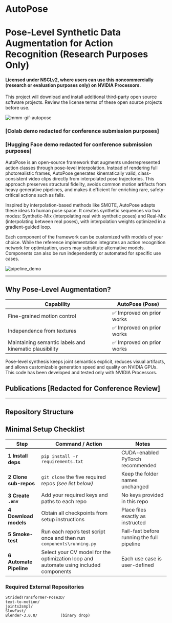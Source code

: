 # AutoPose  
Pose-Level Synthetic Data Augmentation for Action Recognition (Research Purposes Only)  
=============================================================

#### Licensed under NSCLv2, where users can use this noncommercially (research or evaluation purposes only) on NVIDIA Processors.  
This project will download and install additional third-party open source software projects. Review the license terms of these open source projects before use.

![mmm-gif-autopose](https://github.com/user-attachments/assets/96147078-f22b-4656-9762-c6a90d71ed21)


### [Colab demo redacted for conference submission purposes]  
### [Hugging Face demo redacted for conference submission purposes]


AutoPose is an open-source framework that augments underrepresented action classes through pose-level interpolation. Instead of rendering full photorealistic frames, AutoPose generates kinematically valid, class-consistent video clips directly from interpolated pose trajectories. This approach preserves structural fidelity, avoids common motion artifacts from heavy generative pipelines, and makes it efficient for enriching rare, safety-critical actions such as falls.

Inspired by interpolation-based methods like SMOTE, AutoPose adapts these ideas to human pose space. It creates synthetic sequences via two modes: Synthetic-Mix (interpolating real with synthetic poses) and Real-Mix (interpolating between real poses), with interpolation weights optimized in a gradient-guided loop.

Each component of the framework can be customized with models of your choice. While the reference implementation integrates an action recognition network for optimization, users may substitute alternative models. Components can also be run independently or automated for specific use cases.

![pipeline_demo](https://github.com/user-attachments/assets/1fde62ce-67a6-4673-9341-78da4daa31e4)

---

## Why Pose-Level Augmentation?

| Capability                                                | **AutoPose (Pose)**               |
|-----------------------------------------------------------|------------------------------------|
| Fine-grained motion control                               | ✅ Improved on prior works         |
| Independence from textures                                | ✅ Improved on prior works         |
| Maintaining semantic labels and kinematic plausibility    | ✅ Improved on prior works         |

Pose-level synthesis keeps joint semantics explicit, reduces visual artifacts, and allows customizable generation speed and quality on NVIDIA GPUs.  
This code has been developed and tested only with NVIDIA Processors.

## Publications [Redacted for Conference Review]

---

## Repository Structure  
## Minimal Setup Checklist

| Step | Command / Action | Notes |
|------|------------------|-------|
| **1 Install deps** | `pip install -r requirements.txt` | CUDA-enabled PyTorch recommended |
| **2 Clone sub-repos** | `git clone` the five required repos *(see list below)* | Keep the folder names unchanged |
| **3 Create `.env`** | Add your required keys and paths to each repo | No keys provided in this repo |
| **4 Download models** | Obtain all checkpoints from setup instructions | Place files exactly as instructed |
| **5 Smoke-test** | Run each repo’s test script once and then run `components\running.py` | Fail-fast before running the full pipeline |
| **6 Automate Pipeline** | Select your CV model for the optimization loop and automate using included components | Each use case is user-defined |

### Required External Repositories

```text
StridedTransformer-Pose3D/
text-to-motion/
joints2smpl/
SlowFast/
Blender-3.0.0/          (binary drop)
